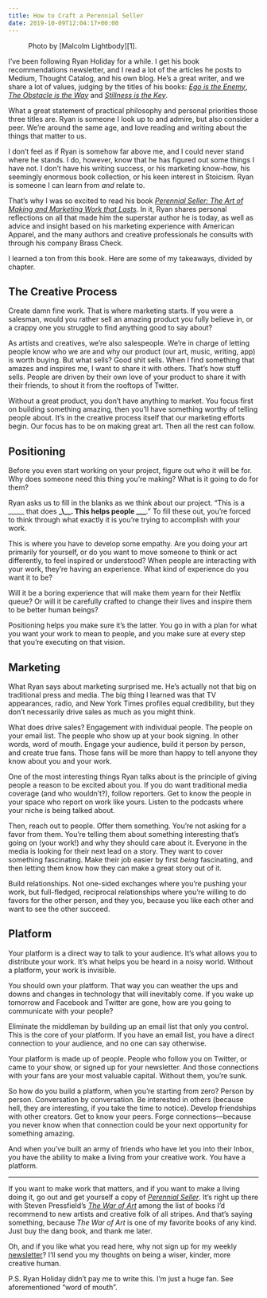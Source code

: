 ```yaml
---
title: How to Craft a Perennial Seller
date: 2019-10-09T12:04:17+00:00
---
```

<figure class="wp-block-image alignfull"><img src="https://i2.wp.com/joshuakeel.com/wp-content/uploads/2019/10/malcolm-lightbody-gPRvTP0sZ2M-unsplash.jpg?fit=739%2C493&ssl=1" alt="" class="wp-image-432" srcset="https://joshuakeel.com/wp-content/uploads/2019/10/malcolm-lightbody-gPRvTP0sZ2M-unsplash.jpg 6000w, https://joshuakeel.com/wp-content/uploads/2019/10/malcolm-lightbody-gPRvTP0sZ2M-unsplash-300x200.jpg 300w, https://joshuakeel.com/wp-content/uploads/2019/10/malcolm-lightbody-gPRvTP0sZ2M-unsplash-768x512.jpg 768w, https://joshuakeel.com/wp-content/uploads/2019/10/malcolm-lightbody-gPRvTP0sZ2M-unsplash-1024x683.jpg 1024w, https://joshuakeel.com/wp-content/uploads/2019/10/malcolm-lightbody-gPRvTP0sZ2M-unsplash-1088x725.jpg 1088w" sizes="(max-width: 6000px) 100vw, 6000px" /><figcaption>Photo by [Malcolm Lightbody][1].</figcaption></figure> 

I’ve been following Ryan Holiday for a while. I get his book recommendations newsletter, and I read a lot of the articles he posts to Medium, Thought Catalog, and his own blog. He’s a great writer, and we share a lot of values, judging by the titles of his books: _[Ego is the Enemy][2]_, _[The Obstacle is the Way][3]_ and _[Stillness is the Key][4]_.

What a great statement of practical philosophy and personal priorities those three titles are. Ryan is someone I look up to and admire, but also consider a peer. We’re around the same age, and love reading and writing about the things that matter to us.

I don’t feel as if Ryan is somehow far above me, and I could never stand where he stands. I do, however, know that he has figured out some things I have not. I don’t have his writing success, or his marketing know-how, his seemingly enormous book collection, or his keen interest in Stoicism. Ryan is someone I can learn from _and_ relate to.

That’s why I was so excited to read his book _[Perennial Seller: The Art of Making and Marketing Work that Lasts][5]_. In it, Ryan shares personal reflections on all that made him the superstar author he is today, as well as advice and insight based on his marketing experience with American Apparel, and the many authors and creative professionals he consults with through his company Brass Check.

I learned a ton from this book. Here are some of my takeaways, divided by chapter.

## The Creative Process

Create damn fine work. That is where marketing starts. If you were a salesman, would you rather sell an amazing product you fully believe in, or a crappy one you struggle to find anything good to say about?

As artists and creatives, we’re also salespeople. We’re in charge of letting people know who we are and why our product (our art, music, writing, app) is worth buying. But what sells? Good shit sells. When I find something that amazes and inspires me, I want to share it with others. That’s how stuff sells. People are driven by their own love of your product to share it with their friends, to shout it from the rooftops of Twitter.

Without a great product, you don’t have anything to market. You focus first on building something amazing, then you’ll have something worthy of telling people about. It’s in the creative process itself that our marketing efforts begin. Our focus has to be on making great art. Then all the rest can follow.

## Positioning

Before you even start working on your project, figure out who it will be for. Why does someone need this thing you’re making? What is it going to do for them?

Ryan asks us to fill in the blanks as we think about our project. “This is a \_____ that does __\_\\_\_. This helps people \_\_\___.” To fill these out, you’re forced to think through what exactly it is you’re trying to accomplish with your work.

This is where you have to develop some empathy. Are you doing your art primarily for yourself, or do you want to move someone to think or act differently, to feel inspired or understood? When people are interacting with your work, they’re having an experience. What kind of experience do you want it to be?

Will it be a boring experience that will make them yearn for their Netflix queue? Or will it be carefully crafted to change their lives and inspire them to be better human beings?

Positioning helps you make sure it’s the latter. You go in with a plan for what you want your work to mean to people, and you make sure at every step that you’re executing on that vision.

## Marketing

What Ryan says about marketing surprised me. He’s actually not that big on traditional press and media. The big thing I learned was that TV appearances, radio, and New York Times profiles equal credibility, but they don’t necessarily drive sales as much as you might think.

What does drive sales? Engagement with individual people. The people on your email list. The people who show up at your book signing. In other words, word of mouth. Engage your audience, build it person by person, and create true fans. Those fans will be more than happy to tell anyone they know about you and your work.

One of the most interesting things Ryan talks about is the principle of giving people a reason to be excited about you. If you do want traditional media coverage (and who wouldn’t?), follow reporters. Get to know the people in your space who report on work like yours. Listen to the podcasts where your niche is being talked about.

Then, reach out to people. Offer them something. You’re not asking for a favor from them. You’re telling them about something interesting that’s going on (your work!) and why they should care about it. Everyone in the media is looking for their next lead on a story. They want to cover something fascinating. Make their job easier by first _being_ fascinating, and then letting them know how they can make a great story out of it.

Build relationships. Not one-sided exchanges where you’re pushing your work, but full-fledged, reciprocal relationships where you’re willing to do favors for the other person, and they you, because you like each other and want to see the other succeed.

## Platform

Your platform is a direct way to talk to your audience. It’s what allows you to distribute your work. It’s what helps you be heard in a noisy world. Without a platform, your work is invisible.

You should own your platform. That way you can weather the ups and downs and changes in technology that will inevitably come. If you wake up tomorrow and Facebook and Twitter are gone, how are you going to communicate with your people?

Eliminate the middleman by building up an email list that only you control. This is the core of your platform. If you have an email list, you have a direct connection to your audience, and no one can say otherwise.

Your platform is made up of people. People who follow you on Twitter, or came to your show, or signed up for your newsletter. And those connections with your fans are your most valuable capital. Without them, you’re sunk.

So how do you build a platform, when you’re starting from zero? Person by person. Conversation by conversation. Be interested in others (because hell, they are interesting, if you take the time to notice). Develop friendships with other creators. Get to know your peers. Forge connections—because you never know when that connection could be your next opportunity for something amazing.

And when you’ve built an army of friends who have let you into their Inbox, you have the ability to make a living from your creative work. You have a platform.

<hr class="wp-block-separator" />

If you want to make work that matters, and if you want to make a living doing it, go out and get yourself a copy of _[Perennial Seller][6]_. It’s right up there with Steven Pressfield’s _[The War of Art][7]_ among the list of books I’d recommend to new artists and creative folk of all stripes. And that’s saying something, because _The War of Art_ is one of my favorite books of any kind. Just buy the dang book, and thank me later.

Oh, and if you like what you read here, why not sign up for my weekly [newsletter][8]? I’ll send you my thoughts on being a wiser, kinder, more creative human.

P.S. Ryan Holiday didn’t pay me to write this. I’m just a huge fan. See aforementioned “word of mouth”.

 [1]: https://unsplash.com/@mlightbody?utm_source=unsplash&utm_medium=referral&utm_content=creditCopyText
 [2]: https://www.amazon.com/Ego-Enemy-Ryan-Holiday/dp/1591847818
 [3]: https://www.amazon.com/gp/product/1591846358/ref=dbs_a_def_rwt_bibl_vppi_i2
 [4]: https://www.amazon.com/Stillness-Key-Ryan-Holiday/dp/0525538585/ref=pd_lpo_sbs_14_t_0?_encoding=UTF8&psc=1&refRID=E2ECVBW6YV3JAGD57GA3
 [5]: https://www.amazon.com/Perennial-Seller-Making-Marketing-Lasts/dp/0143109014/ref=sr_1_1?keywords=perennial+seller&qid=1570585861&sr=8-1
 [6]: https://www.amazon.com/Perennial-Seller-Making-Marketing-Lasts/dp/0143109014
 [7]: https://www.amazon.com/gp/product/1936891026/ref=dbs_a_def_rwt_bibl_vppi_i0
 [8]: https://joshuakeel.com/subscribe/
